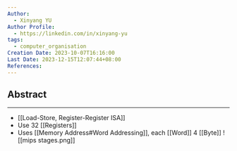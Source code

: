```yaml
---
Author:
  - Xinyang YU
Author Profile:
  - https://linkedin.com/in/xinyang-yu
tags:
  - computer_organisation
Creation Date: 2023-10-07T16:16:00
Last Date: 2023-12-15T12:07:44+08:00
References: 
---
```

## Abstract
---
- [[Load-Store, Register-Register ISA]]
- Use 32 [[Registers]]
- Uses [[Memory Address#Word Addressing]], each [[Word]] 4 [[Byte]]
 ![[mips stages.png]]